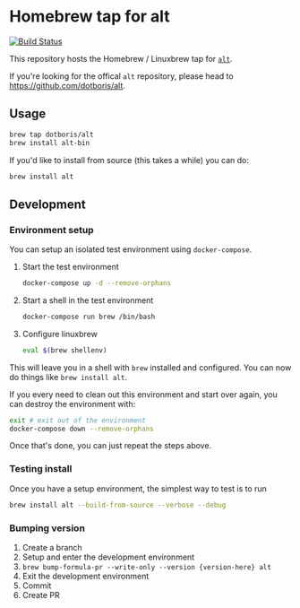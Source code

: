 # Homebrew tap for alt

[![Build Status](https://travis-ci.com/dotboris/homebrew-alt.svg?branch=master)](https://travis-ci.com/dotboris/homebrew-alt)

This repository hosts the Homebrew / Linuxbrew tap for
[`alt`](https://github.com/dotboris/alt).

If you're looking for the offical `alt` repository, please head to
<https://github.com/dotboris/alt>.

## Usage

```sh
brew tap dotboris/alt
brew install alt-bin
```

If you'd like to install from source (this takes a while) you can do:

```sh
brew install alt
```

## Development

### Environment setup

You can setup an isolated test environment using `docker-compose`.

1.  Start the test environment

    ```sh
    docker-compose up -d --remove-orphans
    ```

1.  Start a shell in the test environment

    ```sh
    docker-compose run brew /bin/bash
    ```

1.  Configure linuxbrew

    ```sh
    eval $(brew shellenv)
    ```

This will leave you in a shell with `brew` installed and configured. You can now
do things like `brew install alt`.

If you every need to clean out this environment and start over again, you can
destroy the environment with:

```sh
exit # exit out of the environment
docker-compose down --remove-orphans
```

Once that's done, you can just repeat the steps above.

### Testing install

Once you have a setup environment, the simplest way to test is to run

```sh
brew install alt --build-from-source --verbose --debug
```

### Bumping version

1.  Create a branch
1.  Setup and enter the development environment
1.  `brew bump-formula-pr --write-only --version {version-here} alt`
1.  Exit the development environment
1.  Commit
1.  Create PR
